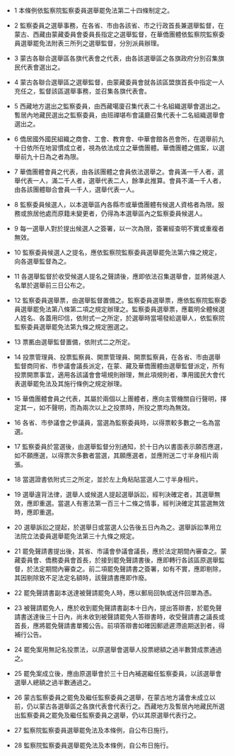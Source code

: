 * 1 本條例依監察院監察委員選舉罷免法第二十四條制定之。

* 2 監察委員之選舉事務，在各省、市由各該省、市之行政首長兼選舉監督，在蒙古、西藏由蒙藏委員會委員長指定之選舉監督，在華僑團體依監察院監察委員選舉罷免法附表三所列之選舉監督，分別派員辦理。

* 3 蒙古各聯合選舉區各旗代表會之代表，由各該選舉區之各旗政府分別召集旗民代表會選出之。

* 4 蒙古各聯合選舉區之選舉監督，由蒙藏委員會就各該區盟旗首長中指定一人充任之，監督該區選舉事務，並召集各旗代表會。

* 5 西藏地方選出之監察委員，由西藏噶廈召集代表二十名組織選舉會選出之。暫居內地藏民選出之監察委員，由班禪堪布會議廳召集代表十二名組織選舉會選出之。

* 6 僑居國外國民組織之商會、工會、教育會、中華會館各邑會所，在選舉前九十日依所在地習慣成立者，視為依法成立之華僑團體。華僑團體之備案，以選舉前九十日為之者為限。

* 7 華僑團體會員之代表，由各該團體之會員依法選舉之。會員滿一千人者，選舉代表一人，滿二千人者，選舉代表二人，餘準此推算。會員不滿一千人者，由各該團體聯合會員一千人，選舉代表一人。

* 8 監察委員候選人，以本選舉區內各縣市或華僑團體有候選人資格者為限。服務或旅居他處而原籍未變更者，仍得為本選舉區內之監察委員候選人。

* 9 每一選舉人對於提出候選人之簽署，以一次為限，簽署經查明不實或重複者無效。

* 10 監察委員候選人之提名，應依監察院監察委員選舉罷免法第六條之規定，向各選舉監督為之。

* 11 各選舉監督於收受候選人提名之聲請後，應即依法召集選舉會，並將候選人名單於選舉前三日公布之。

* 12 監察委員選舉票，由選舉監督置備之。監察委員選舉票，應依監察院監察委員選舉罷免法第八條第二項之規定辦理之。監察委員選舉票，應載明全體候選人姓名、各蓋用印信，依附式一之所定，於選舉時當場發給選舉人，依監察院監察委員選舉罷免法第九條之規定圈選之。

* 13 票匭由選舉監督置備，依附式二之所定。

* 14 投票管理員、投票監察員、開票管理員、開票監察員，在各省、市由選舉監督商同省、市參議會議長派定，在蒙、藏及華僑團體由選舉監督派定，所有投票開票事宜，適用各該議會會場規則辦理，無此項規則者，準用國民大會代表選舉罷免法及其施行條例之規定辦理。

* 15 華僑團體會員之代表，其屬於兩個以上團體者，應向主管機關自行聲明，擇定其一，如不聲明，而為兩次以上之投票時，所投之票均為無效。

* 16 各省、市參議會之參議員，當選為監察委員時，以得票較多數之一名為當選。

* 17 監察委員於當選後，由選舉監督分別通知，於十日內以書面表示願否應選，如不願應選，以得票次多數者當選，其願應選者，並應附送二寸半身相片兩張。

* 18 當選證書依附式三之所定，並於左上角粘貼當選人二寸半身相片。

* 19 選舉違背法律，選舉人或候選人提起選舉訴訟，經判決確定者，其選舉無效，應即重選。當選人有憲法第一百三十二條之情事，經判決確定其當選無效時，應即重選。

* 20 選舉訴訟之提起，於選舉日或當選人公告後五日內為之。選舉訴訟準用立法院立法委員選舉罷免法第三十九條之規定。

* 21 罷免聲請書提出後，其省、市議會參議會議長，應於法定期間內審查之。蒙藏委員會、僑務委員會首長，於接到罷免聲請書後，應即轉行各該區原選舉監督，於法定期間內審查之。前二項罷免聲請書之簽署，如有不實，應即剔除，其因剔除致不足法定名額時，該聲請書應即作廢。

* 22 罷免聲請書副本送達被聲請罷免人時，應以郵局回執或送件回單為憑。

* 23 被聲請罷免人，應於收到罷免聲請書副本十日內，提出答辯書，於罷免聲請書送達後三十日內，尚未收到被聲請罷免人答辯書時，收受聲請書之議長或首長，應將罷免聲請書單獨公告。前項答辯書如確因郵遞遲滯逾期送到者，得補行公告。

* 24 罷免案用無記名投票法，以原選舉會選舉人投票總額之過半數贊成票通過之。

* 25 罷免案成立後，應由原選舉會於三十日內補選繼任監察委員，以該選舉會選舉人總額之過半數通過之。

* 26 蒙古監察委員之罷免及繼任監察委員之選舉，在蒙古地方議會未成立以前，仍以蒙古各選舉區之各旗代表會代表行之。西藏地方及暫居內地藏民所選出監察委員之罷免及繼任監察委員之選舉，仍以其原選舉代表行之。

* 27 監察院監察委員選舉罷免法及本條例，自公布日施行。

* 28 監察院監察委員選舉罷免法及本條例，自公布日施行。

